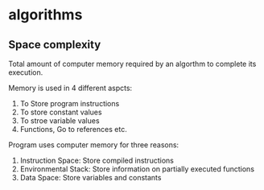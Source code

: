 # algorithms

## Space complexity

Total amount of computer memory required by an algorthm to complete its execution. 

Memory is used in 4 different aspcts:

1. To Store program instructions
1. To store constant values
1. To stroe variable values
1. Functions, Go to references etc. 

Program uses computer memory for three reasons:

1. Instruction Space: Store compiled instructions
1. Environmental Stack: Store information on partially executed functions
1. Data Space: Store variables and constants

